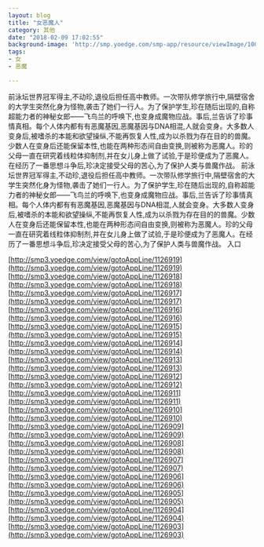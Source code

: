 ```yaml
---
layout: blog
title: "女恶魔人"
category: 其他
date: "2018-02-09 17:02:55"
background-image: 'http://smp.yoedge.com/smp-app/resource/viewImage/1004594appline.png'
tags:
- 女
- 恶魔

---
```

前泳坛世界冠军得主,不动珍,退役后担任高中教师。一次带队修学旅行中,隔壁宿舍的大学生突然化身为怪物,袭击了她们一行人。为了保护学生,珍在随后出现的,自称超能力者的神秘女郎——飞鸟兰的呼唤下,也变身成魔物应战。事后,兰告诉了珍事情真相。每个人体内都有有恶魔基因,恶魔基因与DNA相混,人就会变身。大多数人变身后,被嗜杀的本能和欲望操纵,不能再恢复人性,成为以杀戮为存在目的的兽魔。少数人在变身后还能保留本性,也能在两种形态间自由变换,则被称为恶魔人。珍的父母一直在研究着线粒体抑制剂,并在女儿身上做了试验,于是珍便成为了恶魔人。在经历了一番思想斗争后,珍决定接受父母的苦心,为了保护人类与兽魔作战。
前泳坛世界冠军得主,不动珍,退役后担任高中教师。一次带队修学旅行中,隔壁宿舍的大学生突然化身为怪物,袭击了她们一行人。为了保护学生,珍在随后出现的,自称超能力者的神秘女郎——飞鸟兰的呼唤下,也变身成魔物应战。事后,兰告诉了珍事情真相。每个人体内都有有恶魔基因,恶魔基因与DNA相混,人就会变身。大多数人变身后,被嗜杀的本能和欲望操纵,不能再恢复人性,成为以杀戮为存在目的的兽魔。少数人在变身后还能保留本性,也能在两种形态间自由变换,则被称为恶魔人。珍的父母一直在研究着线粒体抑制剂,并在女儿身上做了试验,于是珍便成为了恶魔人。在经历了一番思想斗争后,珍决定接受父母的苦心,为了保护人类与兽魔作战。
入口

[http://smp3.yoedge.com/view/gotoAppLine/1126919](http://smp3.yoedge.com/view/gotoAppLine/1126919)
[http://smp3.yoedge.com/view/gotoAppLine/1126918](http://smp3.yoedge.com/view/gotoAppLine/1126918)
[http://smp3.yoedge.com/view/gotoAppLine/1126917](http://smp3.yoedge.com/view/gotoAppLine/1126917)
[http://smp3.yoedge.com/view/gotoAppLine/1126916](http://smp3.yoedge.com/view/gotoAppLine/1126916)
[http://smp3.yoedge.com/view/gotoAppLine/1126915](http://smp3.yoedge.com/view/gotoAppLine/1126915)
[http://smp3.yoedge.com/view/gotoAppLine/1126914](http://smp3.yoedge.com/view/gotoAppLine/1126914)
[http://smp3.yoedge.com/view/gotoAppLine/1126913](http://smp3.yoedge.com/view/gotoAppLine/1126913)
[http://smp3.yoedge.com/view/gotoAppLine/1126912](http://smp3.yoedge.com/view/gotoAppLine/1126912)
[http://smp3.yoedge.com/view/gotoAppLine/1126911](http://smp3.yoedge.com/view/gotoAppLine/1126911)
[http://smp3.yoedge.com/view/gotoAppLine/1126910](http://smp3.yoedge.com/view/gotoAppLine/1126910)
[http://smp3.yoedge.com/view/gotoAppLine/1126909](http://smp3.yoedge.com/view/gotoAppLine/1126909)
[http://smp3.yoedge.com/view/gotoAppLine/1126908](http://smp3.yoedge.com/view/gotoAppLine/1126908)
[http://smp3.yoedge.com/view/gotoAppLine/1126907](http://smp3.yoedge.com/view/gotoAppLine/1126907)
[http://smp3.yoedge.com/view/gotoAppLine/1126906](http://smp3.yoedge.com/view/gotoAppLine/1126906)
[http://smp3.yoedge.com/view/gotoAppLine/1126905](http://smp3.yoedge.com/view/gotoAppLine/1126905)
[http://smp3.yoedge.com/view/gotoAppLine/1126904](http://smp3.yoedge.com/view/gotoAppLine/1126904)
[http://smp3.yoedge.com/view/gotoAppLine/1126903](http://smp3.yoedge.com/view/gotoAppLine/1126903)

        
